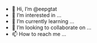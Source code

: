 - 👋 Hi, I’m @eepgtat
- 👀 I’m interested in ...
- 🌱 I’m currently learning ...
- 💞️ I’m looking to collaborate on ...
- 📫 How to reach me ...

<!---
eepgtat/eepgtat is a ✨ special ✨ repository because its `README.md` (this file) appears on your GitHub profile.
You can click the Preview link to take a look at your changes.
--->
